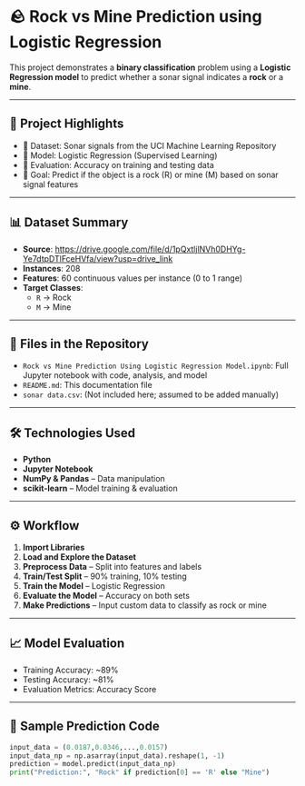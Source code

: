# 🪨 Rock vs Mine Prediction using Logistic Regression

This project demonstrates a **binary classification** problem using a **Logistic Regression model** to predict whether a sonar signal indicates a **rock** or a **mine**.

---

## 📌 Project Highlights

- 📂 Dataset: Sonar signals from the UCI Machine Learning Repository
- 🤖 Model: Logistic Regression (Supervised Learning)
- 🧪 Evaluation: Accuracy on training and testing data
- 🎯 Goal: Predict if the object is a rock (R) or mine (M) based on sonar signal features

---

## 📊 Dataset Summary

- **Source**: https://drive.google.com/file/d/1pQxtljlNVh0DHYg-Ye7dtpDTlFceHVfa/view?usp=drive_link
- **Instances**: 208
- **Features**: 60 continuous values per instance (0 to 1 range)
- **Target Classes**: 
  - `R` → Rock  
  - `M` → Mine

---

## 📁 Files in the Repository

- `Rock vs Mine Prediction Using Logistic Regression Model.ipynb`: Full Jupyter notebook with code, analysis, and model
- `README.md`: This documentation file
- `sonar data.csv`: (Not included here; assumed to be added manually)

---

## 🛠 Technologies Used

- **Python**
- **Jupyter Notebook**
- **NumPy & Pandas** – Data manipulation
- **scikit-learn** – Model training & evaluation

---

## ⚙️ Workflow

1. **Import Libraries**  
2. **Load and Explore the Dataset**  
3. **Preprocess Data** – Split into features and labels  
4. **Train/Test Split** – 90% training, 10% testing  
5. **Train the Model** – Logistic Regression  
6. **Evaluate the Model** – Accuracy on both sets  
7. **Make Predictions** – Input custom data to classify as rock or mine

---

## 📈 Model Evaluation

- Training Accuracy: ~89%
- Testing Accuracy: ~81%
- Evaluation Metrics: Accuracy Score

---

## 🔮 Sample Prediction Code

```python
input_data = (0.0187,0.0346,...,0.0157)
input_data_np = np.asarray(input_data).reshape(1, -1)
prediction = model.predict(input_data_np)
print("Prediction:", "Rock" if prediction[0] == 'R' else "Mine")
